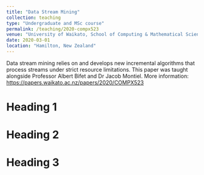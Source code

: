 ```yaml
---
title: "Data Stream Mining"
collection: teaching
type: "Undergraduate and MSc course"
permalink: /teaching/2020-compx523
venue: "University of Waikato, School of Computing & Mathematical Sciences"
date: 2020-03-01
location: "Hamilton, New Zealand"
---
```


Data stream mining relies on and develops new incremental algorithms that process streams under strict resource limitations. This paper was taught alongside Professor Albert Bifet and Dr Jacob Montiel. More information: 
https://papers.waikato.ac.nz/papers/2020/COMPX523

Heading 1
======

Heading 2
======

Heading 3
======